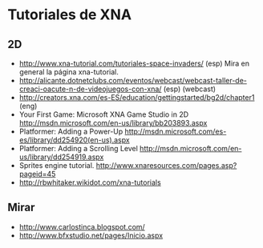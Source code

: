 # Tutoriales de XNA #

## 2D ##

  * http://www.xna-tutorial.com/tutoriales-space-invaders/ (esp) Mira en general la página xna-tutorial.
  * http://alicante.dotnetclubs.com/eventos/webcast/webcast-taller-de-creaci-oacute-n-de-videojuegos-con-xna/ (esp) (webcast)
  * http://creators.xna.com/es-ES/education/gettingstarted/bg2d/chapter1 (eng)
  * Your First Game: Microsoft XNA Game Studio in 2D http://msdn.microsoft.com/en-us/library/bb203893.aspx
  * Platformer: Adding a Power-Up http://msdn.microsoft.com/es-es/library/dd254920(en-us).aspx
  * Platformer: Adding a Scrolling Level http://msdn.microsoft.com/en-us/library/dd254919.aspx
  * Sprites engine tutorial. http://www.xnaresources.com/pages.asp?pageid=45
  * http://rbwhitaker.wikidot.com/xna-tutorials



## Mirar ##
  * http://www.carlostinca.blogspot.com/
  * http://www.bfxstudio.net/pages/Inicio.aspx